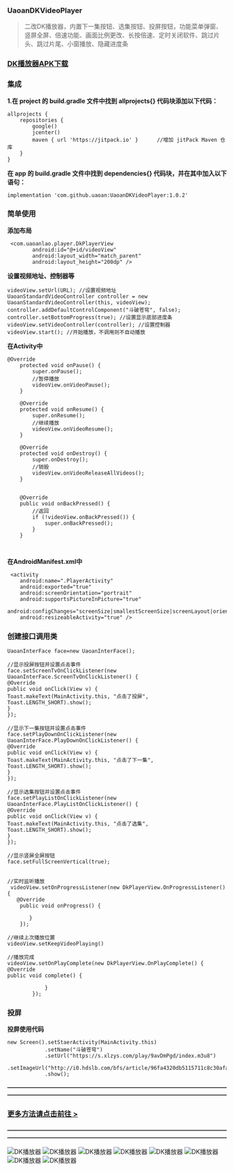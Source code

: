 

### UaoanDKVideoPlayer

> 二改DK播放器，内置下一集按钮、选集按钮、投屏按钮，功能菜单弹窗、竖屏全屏、倍速功能、画面比例更改、长按倍速、定时关闭软件、跳过片头、跳过片尾、小窗播放、隐藏进度条



###  [DK播放器APK下载](https://github.com/uaoan/UaoanDKVideoPlayer/releases/download/1.0.0/app-release.apk)




### 集成
**1.在 project 的 build.gradle 文件中找到 allprojects{} 代码块添加以下代码：**

```
allprojects {
    repositories {
        google()
        jcenter()
        maven { url 'https://jitpack.io' }      //增加 jitPack Maven 仓库
    }
}
```
**在 app 的 build.gradle 文件中找到 dependencies{} 代码块，并在其中加入以下语句：**

```
implementation 'com.github.uaoan:UaoanDKVideoPlayer:1.0.2'
```



###  **简单使用**

**添加布局**

```
 <com.uaoanlao.player.DkPlayerView
        android:id="@+id/videoView"
        android:layout_width="match_parent"
        android:layout_height="200dp" />
```

**设置视频地址、控制器等**

```
videoView.setUrl(URL); //设置视频地址
UaoanStandardVideoController controller = new UaoanStandardVideoController(this, videoView);
controller.addDefaultControlComponent("斗破苍穹", false);
controller.setBottomProgress(true); //设置显示底部进度条
videoView.setVideoController(controller); //设置控制器
videoView.start(); //开始播放，不调用则不自动播放
```

**在Activity中**


```
@Override
    protected void onPause() {
        super.onPause();
        //暂停播放
        videoView.onVideoPause();
    }

    @Override
    protected void onResume() {
        super.onResume();
        //继续播放
        videoView.onVideoResume();
    }

    @Override
    protected void onDestroy() {
        super.onDestroy();
        //销毁
        videoView.onVideoReleaseAllVideos();
    }


    @Override
    public void onBackPressed() {
        //返回
        if (!videoView.onBackPressed()) {
            super.onBackPressed();
        }
    }

   
```

**在AndroidManifest.xml中**


```
 <activity
    android:name=".PlayerActivity"
    android:exported="true"
    android:screenOrientation="portrait"
    android:supportsPictureInPicture="true"
    android:configChanges="screenSize|smallestScreenSize|screenLayout|orientation"
    android:resizeableActivity="true" />
```




### 创建接口调用类

```
UaoanInterFace face=new UaoanInterFace();

//显示投屏按钮并设置点击事件
face.setScreenTvOnClickListener(new UaoanInterFace.ScreenTvOnClickListener() {
@Override
public void onClick(View v) {
Toast.makeText(MainActivity.this, "点击了投屏", Toast.LENGTH_SHORT).show();
}
});

//显示下一集按钮并设置点击事件
face.setPlayDownOnClickListener(new UaoanInterFace.PlayDownOnClickListener() {
@Override
public void onClick(View v) {
Toast.makeText(MainActivity.this, "点击了下一集", Toast.LENGTH_SHORT).show();
}
});

//显示选集按钮并设置点击事件
face.setPlayListOnClickListener(new UaoanInterFace.PlayListOnClickListener() {
@Override
public void onClick(View v) {
Toast.makeText(MainActivity.this, "点击了选集", Toast.LENGTH_SHORT).show();
}
});

//显示竖屏全屏按钮
face.setFullScreenVertical(true);

```


```

//实时监听播放
 videoView.setOnProgressListener(new DkPlayerView.OnProgressListener() {
   @Override
    public void onProgress() {

       }
    });

//继续上次播放位置
videoView.setKeepVideoPlaying()

//播放完成
videoView.setOnPlayComplete(new DkPlayerView.OnPlayComplete() {
@Override
public void complete() {

            }
        });
```

### 投屏
**投屏使用代码**


```
new Screen().setStaerActivity(MainActivity.this)
            .setName("斗破苍穹") 
            .setUrl("https://s.xlzys.com/play/9avDmPgd/index.m3u8")
            .setImageUrl("http://i0.hdslb.com/bfs/article/96fa4320db5115711c8c30afaff936910595d336.png")
            .show();
```

**————————————————————————————————————————————————————————————————————————**


### [更多方法请点击前往 >](https://github.com/Doikki/DKVideoPlayer/wiki/API)


**————————————————————————————————————————————————————————————————————————**



![DK播放器](tu1.jpg)
![DK播放器](tu2.jpg)
![DK播放器](tu3.jpg)
![DK播放器](tu4.jpg)
![DK播放器](tu5.jpg)
![DK播放器](tu6.jpg)
![DK播放器](tu7.jpg)
![DK播放器](tu8.jpg)
